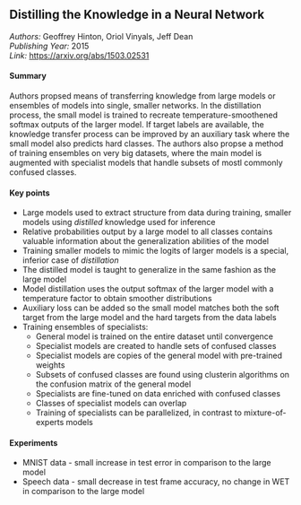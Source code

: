 ## Distilling the Knowledge in a Neural Network
_Authors:_ Geoffrey Hinton, Oriol Vinyals, Jeff Dean   
_Publishing Year:_ 2015   
_Link:_ https://arxiv.org/abs/1503.02531   

#### Summary
Authors propsed means of transferring knowledge from large models or ensembles of models into single, smaller networks.
In the distillation process, the small model is trained to recreate temperature-smoothened softmax outputs of the larger model. 
If target labels are available, the knowledge transfer process can be improved by an auxiliary task where the small model also predicts hard classes.
The authors also propse a method of training ensembles on very big datasets, where the main model is augmented with specialist models that handle subsets of mostl commonly confused classes.


#### Key points
- Large models used to extract structure from data during training, smaller models using _distilled_ knowledge used for inference
- Relative probabilities output by a large model to all classes contains valuable information about the generalization abilities of the model
- Training smaller models to mimic the logits of larger models is a special, inferior case of _distillation_
- The distilled model is taught to generalize in the same fashion as the large model
- Model distillation uses the output softmax of the larger model with a temperature factor to obtain smoother distributions
- Auxiliary loss can be added so the small model matches both the soft target from the large model and the hard targets from the data labels
- Training ensembles of specialists:
	- General model is trained on the entire dataset until convergence
	- Specialist models are created to handle sets of confused classes
	- Specialist models are copies of the general model with pre-trained weights
	- Subsets of confused classes are found using clusterin algorithms on the confusion matrix of the general model
	- Specialists are fine-tuned on data enriched with confused classes
	- Classes of specialist models can overlap
	- Training of specialists can be parallelized, in contrast to mixture-of-experts models


#### Experiments
- MNIST data - small increase in test error in comparison to the large model
- Speech data - small decrease in test frame accuracy, no change in WET in comparison to the large model
